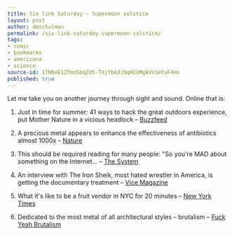 ```yaml
---
title: Six link Saturday – Supermoon solstice
layout: post
author: dmschulman
permalink: /six-link-saturday-supermoon-solstice/
tags:
- comic
- bookmarks
- americana
- science
source-id: 1TNBeE1ZTmzGbqZd5-TXjfbA3J9qHIUMgAVV3eYuF4Ho
published: true
---
```

Let me take you on another journey through sight and sound. Online that is:

1. Just in time for summer: 41 ways to hack the great outdoors experience, put Mother Nature in a vicious headlock – [Buzzfeed](https://www.buzzfeed.com/peggy/camping-hacks-that-are-borderline-genius/)

2. A precious metal appears to enhance the effectiveness of antibiotics almost 1000x – [Nature](https://www.nature.com/news/silver-makes-antibiotics-thousands-of-times-more-effective-1.13232)

3. This should be required reading for many people: "So you're MAD about something on the Internet… – [The System](https://www.systemcomic.com/2011/08/03/so-youre-mad-about-something-on-the-internet/)

4. An interview with The Iron Sheik, most hated wrestler in America, is getting the documentary treatment – [Vice Magazine](https://www.vice.com/read/dont-insult-the-iron-sheik-bubba)

5. What it's like to be a fruit vendor in NYC for 20 minutes – [New York Times](https://cityroom.blogs.nytimes.com/2013/06/18/a-fruit-vendor-for-20-minutes/)

6. Dedicated to the most metal of all architectural styles – brutalism – [Fuck Yeah Brutalism](https://fuckyeahbrutalism.tumblr.com/)

